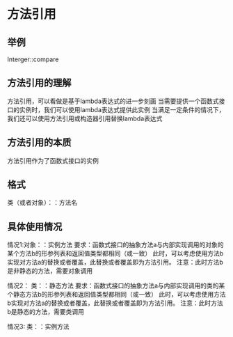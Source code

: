 # 方法引用
## 举例
Interger::compare

## 方法引用的理解
方法引用，可以看做是基于lambda表达式的进一步刻画
当需要提供一个函数式接口的实例时，我们可以使用lambda表达式提供此实例
当满足一定条件的情况下，我们还可以使用方法引用或构造器引用替换lambda表达式

## 方法引用的本质
方法引用作为了函数式接口的实例 

## 格式
类（或者对象）：：方法名

## 具体使用情况
情况1:对象：：实例方法
要求：函数式接口的抽象方法a与内部实现调用的对象的某个方法b的形参列表和返回值类型都相同（或一致）
此时，可以考虑使用方法b实现对方法a的替换或者覆盖，此替换或者覆盖即为方法引用。
注意：此时方法b是非静态的方法，需要对象调用

情况2： 类：：静态方法
要求：函数式接口的抽象方法a与内部实现调用的类的某个静态方法b的形参列表和返回值类型都相同（或一致）
此时，可以考虑使用方法b实现对方法a的替换或者覆盖，此替换或者覆盖即为方法引用。
注意：此时方法b是静态的方法，需要类调用


情况3: 类：：实例方法
